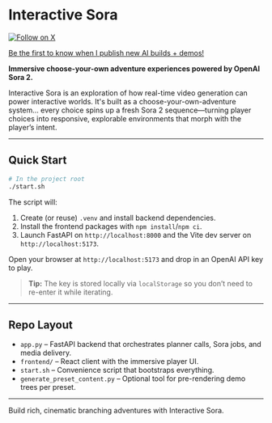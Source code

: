 # Interactive Sora

[![Follow on X](https://img.shields.io/twitter/follow/mattshumer_?style=social)](https://x.com/mattshumer_)

[Be the first to know when I publish new AI builds + demos!](https://tally.so/r/w2M17p)

**Immersive choose-your-own adventure experiences powered by OpenAI Sora 2.**

Interactive Sora is an exploration of how real-time video generation can power interactive worlds. It's built as a choose-your-own-adventure system... every choice spins up a fresh Sora 2 sequence—turning player choices into responsive, explorable environments that morph with the player’s intent.

---

## Quick Start

```bash
# In the project root
./start.sh
```

The script will:

1. Create (or reuse) `.venv` and install backend dependencies.
2. Install the frontend packages with `npm install`/`npm ci`.
3. Launch FastAPI on `http://localhost:8000` and the Vite dev server on `http://localhost:5173`.

Open your browser at `http://localhost:5173` and drop in an OpenAI API key to play.

> **Tip:** The key is stored locally via `localStorage` so you don’t need to re-enter it while iterating.

---

## Repo Layout

- `app.py` – FastAPI backend that orchestrates planner calls, Sora jobs, and media delivery.
- `frontend/` – React client with the immersive player UI.
- `start.sh` – Convenience script that bootstraps everything.
- `generate_preset_content.py` – Optional tool for pre-rendering demo trees per preset.

---

Build rich, cinematic branching adventures with Interactive Sora.
